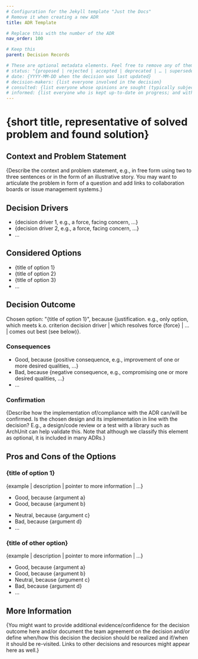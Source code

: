 ```yaml
---
# Configuration for the Jekyll template "Just the Docs"
# Remove it when creating a new ADR
title: ADR Template

# Replace this with the number of the ADR
nav_order: 100

# Keep this
parent: Decision Records

# These are optional metadata elements. Feel free to remove any of them.
# status: "{proposed | rejected | accepted | deprecated | … | superseded by ADR-0123"
# date: {YYYY-MM-DD when the decision was last updated}
# decision-makers: {list everyone involved in the decision}
# consulted: {list everyone whose opinions are sought (typically subject-matter experts); and with whom there is a two-way communication}
# informed: {list everyone who is kept up-to-date on progress; and with whom there is a one-way communication}
---
```

<!-- We need to disable MD025, because we use the different heading "ADR Template" in the homepage (see above) than it is foreseen in the template. -->
<!-- Remove these three lines when creating a real ADR - and keep the title consistent. -->
<!-- markdownlint-disable-next-line MD025 -->
# {short title, representative of solved problem and found solution}

## Context and Problem Statement

{Describe the context and problem statement, e.g., in free form using two to three sentences or in the form of an illustrative story.
 You may want to articulate the problem in form of a question and add links to collaboration boards or issue management systems.}

<!-- This is an optional element. Feel free to remove. -->
## Decision Drivers

* {decision driver 1, e.g., a force, facing concern, …}
* {decision driver 2, e.g., a force, facing concern, …}
* … <!-- numbers of drivers can vary -->

## Considered Options

* {title of option 1}
* {title of option 2}
* {title of option 3}
* … <!-- numbers of options can vary -->

## Decision Outcome

Chosen option: "{title of option 1}", because {justification. e.g., only option, which meets k.o. criterion decision driver | which resolves force {force} | … | comes out best (see below)}.

<!-- This is an optional element. Feel free to remove. -->
### Consequences

* Good, because {positive consequence, e.g., improvement of one or more desired qualities, …}
* Bad, because {negative consequence, e.g., compromising one or more desired qualities, …}
* … <!-- numbers of consequences can vary -->

<!-- This is an optional element. Feel free to remove. -->
### Confirmation

{Describe how the implementation of/compliance with the ADR can/will be confirmed. Is the chosen design and its implementation in line with the decision? E.g., a design/code review or a test with a library such as ArchUnit can help validate this. Note that although we classify this element as optional, it is included in many ADRs.}

<!-- This is an optional element. Feel free to remove. -->
## Pros and Cons of the Options

### {title of option 1}

<!-- This is an optional element. Feel free to remove. -->
{example | description | pointer to more information | …}

* Good, because {argument a}
* Good, because {argument b}
<!-- use "neutral" if the given argument weights neither for good nor bad -->
* Neutral, because {argument c}
* Bad, because {argument d}
* … <!-- numbers of pros and cons can vary -->

### {title of other option}

{example | description | pointer to more information | …}

* Good, because {argument a}
* Good, because {argument b}
* Neutral, because {argument c}
* Bad, because {argument d}
* …

<!-- This is an optional element. Feel free to remove. -->
## More Information

{You might want to provide additional evidence/confidence for the decision outcome here and/or document the team agreement on the decision and/or define when/how this decision the decision should be realized and if/when it should be re-visited. Links to other decisions and resources might appear here as well.}
